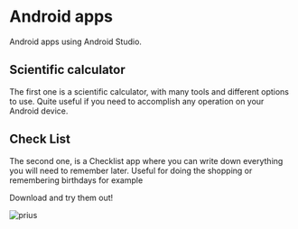 # Android apps

Android apps using Android Studio.

## Scientific calculator

The first one is a scientific calculator, with many tools and different options to use. Quite useful if you need to accomplish any operation on your Android device.


## Check List

The second one, is a Checklist app where you can write down everything you will need to remember later. Useful for doing the shopping or remembering birthdays for example

Download and try them out!

![prius](https://robohub.org/wp-content/uploads/2017/06/prius_roundabout_exit.png)
